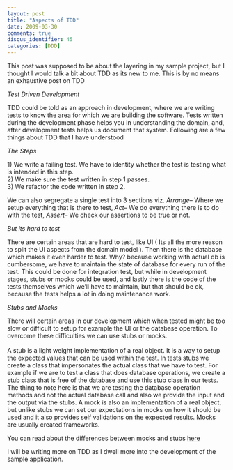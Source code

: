 ```yaml
---
layout: post
title: "Aspects of TDD"
date: 2009-03-30
comments: true
disqus_identifier: 45
categories: [DDD]
---
```

This post was supposed to be about the layering in my sample project,
but I thought I would talk a bit about TDD as its new to me. This is by
no means an exhaustive post on TDD

*Test Driven Development*

TDD could be told as an approach in development, where we are writing
tests to know the area for which we are building the software. Tests
written during the development phase helps you in understanding the
domain, and, after development tests helps us document that system.
Following are a few things about TDD that I have understood

*The Steps*

​1) We write a failing test. We have to identity whether the test is
testing what is intended in this step. \
2) We make sure the test written in step 1 passes. \
3) We refactor the code written in step 2.

We can also segregate a single test into 3 sections viz. *Arrange*–
Where we setup everything that is there to test, *Act*– We do everything
there is to do with the test, *Assert*– We check our assertions to be
true or not.

*But its hard to test*

There are certain areas that are hard to test, like UI ( Its all the
more reason to split the UI aspects from the domain model ). Then there
is the database which makes it even harder to test. Why? because working
with actual db is cumbersome, we have to maintain the state of database
for every run of the test. This could be done for integration test, but
while in development stages, stubs or mocks could be used, and lastly
there is the code of the tests themselves which we’ll have to maintain,
but that should be ok, because the tests helps a lot in doing
maintenance work.

*Stubs and Mocks*

There will certain areas in our development which when tested might be
too slow or difficult to setup for example the UI or the database
operation. To overcome these difficulties we can use stubs or mocks. \
 \
A stub is a light weight implementation of a real object. It is a way to
setup the expected values that can be used within the test. In tests
stubs we create a class that impersonates the actual class that we have
to test. For example if we are to test a class that does database
operations, we create a stub class that is free of the database and use
this stub class in our tests. The thing to note here is that we are
testing the database operation methods and not the actual database call
and also we provide the input and the output via the stubs. A mock is
also an implementation of a real object, but unlike stubs we can set our
expectations in mocks on how it should be used and it also provides self
validations on the expected results. Mocks are usually created
frameworks.

You can read about the differences between mocks and stubs
[here](http://martinfowler.com/articles/mocksArentStubs.html)

I will be writing more on TDD as I dwell more into the development of
the sample application.

